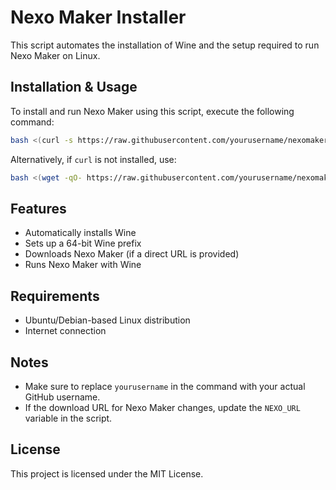 # Nexo Maker Installer

This script automates the installation of Wine and the setup required to run Nexo Maker on Linux.

## Installation & Usage

To install and run Nexo Maker using this script, execute the following command:

```bash
bash <(curl -s https://raw.githubusercontent.com/yourusername/nexomaker-installer/main/install_nexomaker.sh)
```

Alternatively, if `curl` is not installed, use:

```bash
bash <(wget -qO- https://raw.githubusercontent.com/yourusername/nexomaker-installer/main/install_nexomaker.sh)
```

## Features
- Automatically installs Wine
- Sets up a 64-bit Wine prefix
- Downloads Nexo Maker (if a direct URL is provided)
- Runs Nexo Maker with Wine

## Requirements
- Ubuntu/Debian-based Linux distribution
- Internet connection

## Notes
- Make sure to replace `yourusername` in the command with your actual GitHub username.
- If the download URL for Nexo Maker changes, update the `NEXO_URL` variable in the script.

## License
This project is licensed under the MIT License.

